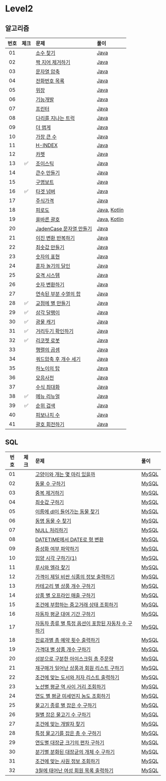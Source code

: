 # Level2

## 알고리즘

| 번호 | 체크 | 문제 | 풀이 |
| :-: | :-: | :-- | :-- |
| 01 |                    | [소수 찾기](https://programmers.co.kr/learn/courses/30/lessons/42839) | [Java](./solution/_01_소수찾기/Solution.java) |
| 02 |                    | [짝 지어 제거하기](https://programmers.co.kr/learn/courses/30/lessons/12973) | [Java](./solution/_02_짝_지어_제거하기/Solution.java) |
| 03 |                    | [문자열 압축](https://programmers.co.kr/learn/courses/30/lessons/60057) | [Java](./solution/_03_문자열_압축/Solution.java) |
| 04 |                    | [전화번호 목록](https://programmers.co.kr/learn/courses/30/lessons/42577) | [Java](./solution/_04_전화번호_목록/Solution.java) |
| 05 |                    | [위장](https://programmers.co.kr/learn/courses/30/lessons/42578) | [Java](./solution/_05_위장/Solution.java) |
| 06 |                    | [기능개발](https://programmers.co.kr/learn/courses/30/lessons/42586) | [Java](./solution/_06_기능개발/Solution.java) |
| 07 |                    | [프린터](https://programmers.co.kr/learn/courses/30/lessons/42587) | [Java](./solution/_07_프린터/Solution.java) |
| 08 |                    | [다리를 지나는 트럭](https://programmers.co.kr/learn/courses/30/lessons/42583) | [Java](./solution/_08_다리를_지나는_트럭/Solution.java) |
| 09 |                    | [더 맵게](https://programmers.co.kr/learn/courses/30/lessons/42626) | [Java](./solution/_09_더_맵게/Solution.java) |
| 10 |                    | [가장 큰 수](https://programmers.co.kr/learn/courses/30/lessons/42746) | [Java](./solution/_10_가장_큰_수/Solution.java) |
| 11 |                    | [H-INDEX](https://programmers.co.kr/learn/courses/30/lessons/42747) | [Java](./solution/_11_H_INDEX/Solution.java) |
| 12 |                    | [카펫](https://programmers.co.kr/learn/courses/30/lessons/42842) | [Java](./solution/_12_카펫/Solution.java) |
| 13 | :white_check_mark: | [조이스틱](https://programmers.co.kr/learn/courses/30/lessons/42860) | [Java](./solution/_13_조이스틱/Solution.java) |
| 14 |                    | [큰수 만들기](https://programmers.co.kr/learn/courses/30/lessons/42883) | [Java](./solution/_14_큰수_만들기/Solution.java) |
| 15 |                    | [구명보트](https://programmers.co.kr/learn/courses/30/lessons/42885) | [Java](./solution/_15_구명보트/Solution.java) |
| 16 | :white_check_mark: | [타겟 넘버](https://programmers.co.kr/learn/courses/30/lessons/43165) | [Java](./solution/_16_타겟_넘버/Solution.java) |
| 17 |                    | [주식가격](https://programmers.co.kr/learn/courses/30/lessons/42584) | [Java](./solution/_17_주식가격/Solution.java) |
| 18 |                    | [피로도](https://school.programmers.co.kr/learn/courses/30/lessons/87946) | [Java](./solution/_18_피로도/Solution.java), [Kotlin](./solution/_18_피로도/Solution.kt) |
| 19 |                    | [올바른 괄호](https://school.programmers.co.kr/learn/courses/30/lessons/12909) | [Java](./solution/_19_올바른_괄호/Solution.java), [Kotlin](./solution/_19_올바른_괄호/Solution.kt) |
| 20 |                    | [JadenCase 문자열 만들기](https://school.programmers.co.kr/learn/courses/30/lessons/12951) | [Java](./solution/_20_JadenCase_문자열_만들기/Solution.java) |
| 21 |                    | [이진 변환 반복하기](https://school.programmers.co.kr/learn/courses/30/lessons/70129) | [Java](./solution/_21_이진_변환_반환하기/Solution.java) |
| 22 |                    | [최솟값 만들기](https://school.programmers.co.kr/learn/courses/30/lessons/12941) | [Java](./solution/_22_최솟값_만들기/Solution.java) |
| 23 |                    | [숫자의 표현](https://school.programmers.co.kr/learn/courses/30/lessons/12924) | [Java](./solution/_23_숫자의_표현/Solution.java) |
| 24 |                    | [혼자 놀기의 달인](https://school.programmers.co.kr/learn/courses/30/lessons/131130) | [Java](./solution/_24_혼자_놀기의_달인/Solution.java) |
| 25 |                    | [요격 시스템](https://school.programmers.co.kr/learn/courses/30/lessons/181188) | [Java](./solution/_25_요격_시스템/Solution.java) |
| 26 |                    | [숫자 변환하기](https://school.programmers.co.kr/learn/courses/30/lessons/154538) | [Java](./solution/_26_숫자_변환하기/Solution.java) |
| 27 |                    | [연속된 부분 수열의 합](https://school.programmers.co.kr/learn/courses/30/lessons/178870) | [Java](./solution/_27_연속된_부분_수열의_합/Solution.java) |
| 28 | :white_check_mark: | [교점에 별 만들기](https://school.programmers.co.kr/learn/courses/30/lessons/87377) | [Java](./solution/_28_교점에_별_만들기/Solution.java) |
| 29 | :white_check_mark: | [삼각 달팽이](https://school.programmers.co.kr/learn/courses/30/lessons/68645) | [Java](./solution/_29_삼각_달팽이/Solution.java) |
| 30 | :white_check_mark: | [광물 캐기](https://school.programmers.co.kr/learn/courses/30/lessons/172927) | [Java](./solution/_30_광물_캐기/Solution.java) |
| 31 | :white_check_mark: | [거리두기 확인하기](https://school.programmers.co.kr/learn/courses/30/lessons/81302) | [Java](./solution/_31_거리두기_확인하기/Solution.java) |
| 32 | :white_check_mark: | [리코쳇 로봇](https://school.programmers.co.kr/learn/courses/30/lessons/169199) | [Java](./solution/_32_리코쳇_로봇/Solution.java) |
| 33 |                    | [행렬의 곱셈](https://school.programmers.co.kr/learn/courses/30/lessons/12949) | [Java](./solution/_33_행렬의_곱셈/Solution.java) |
| 34 |                    | [쿼드압축 후 개수 세기](https://school.programmers.co.kr/learn/courses/30/lessons/68936) | [Java](./solution/_34_쿼드압축_후_개수_세기/Solution.java) |
| 35 |                    | [하노이의 탑](https://school.programmers.co.kr/learn/courses/30/lessons/12946) | [Java](./solution/_35_하노이의_탑/Solution.java) |
| 36 |                    | [모음사전](https://school.programmers.co.kr/learn/courses/30/lessons/84512) | [Java](./solution/_36_모음사전/Solution.java) |
| 37 |                    | [수식 최대화](https://school.programmers.co.kr/learn/courses/30/lessons/67257) | [Java](./solution/_37_수식_최대화/Solution.java) |
| 38 | :white_check_mark: | [메뉴 리뉴얼](https://school.programmers.co.kr/learn/courses/30/lessons/72411) | [Java](./solution/_38_메뉴_리뉴얼/Solution.java) |
| 39 | :white_check_mark: | [순위 검색](https://school.programmers.co.kr/learn/courses/30/lessons/72412) | [Java](./solution/_39_순위_검색/Solution.java) |
| 40 |                    | [피보나치 수](https://school.programmers.co.kr/learn/courses/30/lessons/12945) | [Java](./solution/_40_피보나치_수/Solution.java) |
| 41 |                    | [괄호 회전하기](https://school.programmers.co.kr/learn/courses/30/lessons/76502) | [Java](./solution/_41_괄호_회전하기/Solution.java) |

## SQL

| 번호 | 체크 | 문제 | 풀이 |
| :-: | :-: | :-- | :-- |
| 01 |                    | [고양이와 개는 몇 마리 있을까](https://programmers.co.kr/learn/courses/30/lessons/59040) | [MySQL](./solution/01_고양이와_개는_몇_마리_있을까/Solution_mysql.sql) |
| 02 |                    | [동물 수 구하기](https://school.programmers.co.kr/learn/courses/30/lessons/59406) | [MySQL](./solution/02_동물_수_구하기/Solution_mysql.sql) |
| 03 |                    | [중복 제거하기](https://school.programmers.co.kr/learn/courses/30/lessons/59408) | [MySQL](./solution/03_중복_제거하기/Solution_mysql.sql) |
| 04 |                    | [최솟값 구하기](https://school.programmers.co.kr/learn/courses/30/lessons/59038) | [MySQL](./solution/04_최솟값_구하기/Solution_mysql.sql) |
| 05 |                    | [이름에 dl이 들어가는 동물 찾기](https://school.programmers.co.kr/learn/courses/30/lessons/59047) | [MySQL](./solution/05_이름에_el이_들어가는_동물_찾기/Solution_mysql.sql) |
| 06 |                    | [동명 동물 수 찾기](https://school.programmers.co.kr/learn/courses/30/lessons/59041) | [MySQL](./solution/06_동명_동물_수_찾기/Solution_mysql.sql) |
| 07 |                    | [NULL 처리하기](https://school.programmers.co.kr/learn/courses/30/lessons/59410) | [MySQL](./solution/07_NULL_처리하기/Solution_mysql.sql) |
| 08 |                    | [DATETIME에서 DATE로 형 변환](https://school.programmers.co.kr/learn/courses/30/lessons/59414) | [MySQL](./solution/08_DATETIME에서_DATE로_형_변환/Solution_mysql.sql) |
| 09 |                    | [중성화 여부 파악하기](https://school.programmers.co.kr/learn/courses/30/lessons/59409) | [MySQL](./solution/09_중성화_여부_파악하기/Solution_mysql.sql) |
| 10 |                    | [입양 시각 구하기(1)](https://school.programmers.co.kr/learn/courses/30/lessons/59412) | [MySQL](./solution/10_입양_시각_구하기_1/Solution_mysql.sql) |
| 11 |                    | [루시와 엘라 찾기](https://school.programmers.co.kr/learn/courses/30/lessons/59046) | [MySQL](./solution/11_루시와_엘라_찾기/Solution_mysql.sql) |
| 12 |                    | [가격이 제일 비싼 식품의 정보 출력하기](https://school.programmers.co.kr/learn/courses/30/lessons/131115) | [MySQL](./solution/12_가격이_제일_비싼_식품의_정보_출력하기/Solution_mysql.sql) |
| 13 |                    | [카테고리 별 상품 개수 구하기](https://school.programmers.co.kr/learn/courses/30/lessons/131529) | [MySQL](./solution/13_카테고리_별_상품_개수_구하기/Solution_mysql.sql) |
| 14 |                    | [상품 별 오프라인 매출 구하기](https://school.programmers.co.kr/learn/courses/30/lessons/131533) | [MySQL](./solution/14_상품_별_오프라인_매출_구하기/Solution_mysql.sql) |
| 15 |                    | [조건에 부합하는 중고거래 상태 조회하기](https://school.programmers.co.kr/learn/courses/30/lessons/164672) | [MySQL](./solution/15_조건에_부합하는_중고거래_상태_조회하기/Solution_mysql.sql) |
| 16 |                    | [자동차 평균 대여 기간 구하기](https://school.programmers.co.kr/learn/courses/30/lessons/157342) | [MySQL](./solution/16_자동차_평균_대여_기간_구하기/Solution_mysql.sql) |
| 17 |                    | [자동차 종류 별 특정 옵션이 포함된 자동차 수 구하기](https://school.programmers.co.kr/learn/courses/30/lessons/151137) | [MySQL](./solution/17_자동차_종류_별_특정_옵션이_포함된_자동차_수_구하기/Solution_mysql.sql) |
| 18 |                    | [진료과별 총 예약 횟수 출력하기](https://school.programmers.co.kr/learn/courses/30/lessons/132202) | [MySQL](./solution/18_진료과별_총_예약_횟수_출력하기/Solution_mysql.sql) |
| 19 |                    | [가격대 별 상품 개수 구하기](https://school.programmers.co.kr/learn/courses/30/lessons/131530) | [MySQL](./solution/19_가격대_별_상품_개수_구하기/Solution_mysql.sql) |
| 20 |                    | [성분으로 구분한 아이스크림 총 주문량](https://school.programmers.co.kr/learn/courses/30/lessons/131530) | [MySQL](./solution/20_성분으로_구분한_아이스크림_총_주문량/Solution_mysql.sql) |
| 21 |                    | [재구매가 일어난 상품과 회원 리스트 구하기](https://school.programmers.co.kr/learn/courses/30/lessons/131536) | [MySQL](./solution/21_재구매가_일어난_상품과_회원_리스트_구하기/Solution_mysql.sql) |
| 22 |                    | [조건에 맞는 도서와 저자 리스트 출력하기](https://school.programmers.co.kr/learn/courses/30/lessons/144854) | [MySQL](./solution/22_조건에_맞는_도서와_저자_리스트_출력하기/Solution_mysql.sql) |
| 23 |                    | [노선별 평균 역 사이 거리 조회하기](https://school.programmers.co.kr/learn/courses/30/lessons/284531) | [MySQL](./solution/23_노선별_평균_역_사이_거리_조회하기/Solution_mysql.sql) |
| 24 |                    | [연도 별 평균 미세먼지 농도 조회하기](https://school.programmers.co.kr/learn/courses/30/lessons/284530) | [MySQL](./solution/24_연도_별_평균_미세먼지_농도_조회하기/Solution_mysql.sql) |
| 25 |                    | [물고기 종류 별 잡은 수 구하기](https://school.programmers.co.kr/learn/courses/30/lessons/284530) | [MySQL](./solution/25_물고기_종류_별_잡은_수_구하기/Solution_mysql.sql) |
| 26 |                    | [월별 잡은 물고기 수 구하기](https://school.programmers.co.kr/learn/courses/30/lessons/293260) | [MySQL](./solution/26_월별_잡은_물고기_수_구하기/Solution_mysql.sql) |
| 27 |                    | [조건에 맞는 개발자 찾기](https://school.programmers.co.kr/learn/courses/30/lessons/276034) | [MySQL](./solution/27_조건에_맞는_개발자_찾기/Solution_mysql.sql) |
| 28 |                    | [특정 물고기를 잡은 총 수 구하기](https://school.programmers.co.kr/learn/courses/30/lessons/298518) | [MySQL](./solution/28_특정_물고기를_잡은_총_수_구하기/Solution_mysql.sql) |
| 29 |                    | [연도별 대장균 크기의 편차 구하기](https://school.programmers.co.kr/learn/courses/30/lessons/299310) | [MySQL](./solution/29_연도별_대장균_크기의_편차_구하기/Solution_mysql.sql) |
| 30 |                    | [분기별 분화된 대장균의 개체 수 구하기](https://school.programmers.co.kr/learn/courses/30/lessons/299308) | [MySQL](./solution/30_분기별_분화된_대장균의_개체_수_구하기/Solution_mysql.sql) |
| 31 |                    | [조건에 맞는 사원 정보 조회하기](https://school.programmers.co.kr/learn/courses/30/lessons/284527) | [MySQL](./solution/31_조건에_맞는_사원_정보_조회하기/Solution_mysql.sql) |
| 32 |                    | [3월에 태어난 여성 회원 목록 출력하기](https://school.programmers.co.kr/learn/courses/30/lessons/131120) | [MySQL](./solution/32_3월에_태어난_여성_회원_목록_출력하기/Solution_mysql.sql) |
